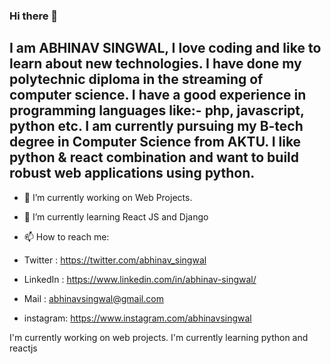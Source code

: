 ### Hi there 👋

I am ABHINAV SINGWAL, I love coding and like to learn about new technologies. I have done my polytechnic diploma in the streaming of computer science. I have a good experience in programming languages like:- php, javascript, python etc. I am currently pursuing my B-tech degree in Computer Science from AKTU. I like python & react combination and want to build robust web applications using python. 
--------------------------------------------------------------------------------------------------------------------------------------------------------------------
- 🔭 I’m currently working on Web Projects.
- 🌱 I’m currently learning React JS and Django

- 📫 How to reach me: 
- Twitter  : https://twitter.com/abhinav_singwal
- LinkedIn : https://www.linkedin.com/in/abhinav-singwal/
- Mail     : abhinavsingwal@gmail.com
- instagram: https://www.instagram.com/abhinavsingwal

I'm currently working on web projects.
I'm currently learning python and reactjs

<!--
**abhinavsingwal/abhinavsingwal** is a ✨ _special_ ✨ repository because its `README.md` (this file) appears on your GitHub profile.

Here are some ideas to get you started:

- 🔭 I’m currently working on ...
- 🌱 I’m currently learning ...
- 👯 I’m looking to collaborate on ...
- 🤔 I’m looking for help with ...
- 💬 Ask me about ...
- 📫 How to reach me: ...
- 😄 Pronouns: ...
- ⚡ Fun fact: ...
-->
